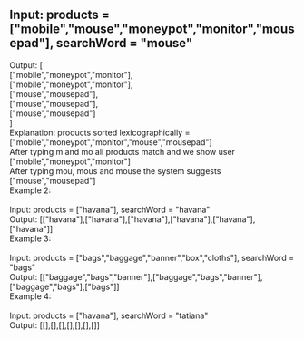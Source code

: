 ## Input: products = ["mobile","mouse","moneypot","monitor","mousepad"], searchWord = "mouse" <br> 
Output: [ <br> 
["mobile","moneypot","monitor"], <br> 
["mobile","moneypot","monitor"], <br> 
["mouse","mousepad"], <br> 
["mouse","mousepad"], <br> 
["mouse","mousepad"] <br> 
] <br> 
Explanation: products sorted lexicographically = ["mobile","moneypot","monitor","mouse","mousepad"] <br> 
After typing m and mo all products match and we show user ["mobile","moneypot","monitor"] <br> 
After typing mou, mous and mouse the system suggests ["mouse","mousepad"] <br> 
Example 2: <br> <br> 
Input: products = ["havana"], searchWord = "havana" <br> 
Output: [["havana"],["havana"],["havana"],["havana"],["havana"],["havana"]] <br> 
Example 3: <br> <br> 
Input: products = ["bags","baggage","banner","box","cloths"], searchWord = "bags" <br> 
Output: [["baggage","bags","banner"],["baggage","bags","banner"],["baggage","bags"],["bags"]] <br> 
Example 4: <br> <br> 
Input: products = ["havana"], searchWord = "tatiana" <br> 
Output: [[],[],[],[],[],[],[]] <br> 

